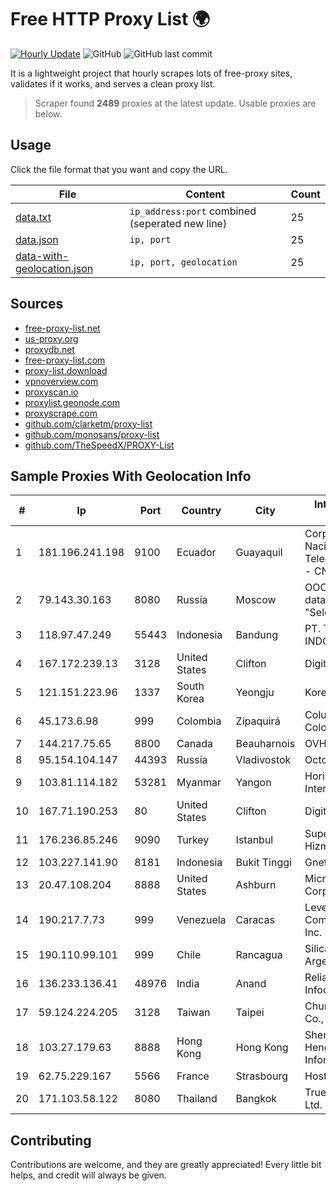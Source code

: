 
# Free HTTP Proxy List 🌍

[![Hourly Update](https://github.com/mertguvencli/http-proxy-list/actions/workflows/main.yml/badge.svg?branch=main)](https://github.com/mertguvencli/http-proxy-list/actions/workflows/main.yml)
![GitHub](https://img.shields.io/github/license/mertguvencli/http-proxy-list)
![GitHub last commit](https://img.shields.io/github/last-commit/mertguvencli/http-proxy-list)

It is a lightweight project that hourly scrapes lots of free-proxy sites, validates if it works, and serves a clean proxy list.


> Scraper found **2489** proxies at the latest update. Usable proxies are below.

## Usage

Click the file format that you want and copy the URL.


|File|Content|Count|
|----|-------|-----|
|[data.txt](https://raw.githubusercontent.com/mertguvencli/http-proxy-list/main/proxy-list/data.txt)|`ip_address:port` combined (seperated new line)|25|
|[data.json](https://raw.githubusercontent.com/mertguvencli/http-proxy-list/main/proxy-list/data.json)|`ip, port`|25|
|[data-with-geolocation.json](https://raw.githubusercontent.com/mertguvencli/http-proxy-list/main/proxy-list/data-with-geolocation.json)|`ip, port, geolocation`|25|

## Sources

* [free-proxy-list.net](https://free-proxy-list.net)
* [us-proxy.org](https://www.us-proxy.org)
* [proxydb.net](http://proxydb.net)
* [free-proxy-list.com](https://free-proxy-list.com/?page=&port=&type%5B%5D=http&type%5B%5D=https&up_time=0&search=Search)
* [proxy-list.download](https://www.proxy-list.download/HTTP)
* [vpnoverview.com](https://vpnoverview.com/privacy/anonymous-browsing/free-proxy-servers)
* [proxyscan.io](https://www.proxyscan.io)
* [proxylist.geonode.com](https://proxylist.geonode.com/api/proxy-list?limit=300&page=1&sort_by=lastChecked&sort_type=desc&protocols=http,https)
* [proxyscrape.com](https://api.proxyscrape.com/v2/?request=displayproxies&protocol=http&timeout=10000&country=all&ssl=all&anonymity=all)
* [github.com/clarketm/proxy-list](https://raw.githubusercontent.com/clarketm/proxy-list/master/proxy-list-raw.txt)
* [github.com/monosans/proxy-list](https://raw.githubusercontent.com/monosans/proxy-list/main/proxies/http.txt)
* [github.com/TheSpeedX/PROXY-List](https://raw.githubusercontent.com/TheSpeedX/PROXY-List/master/http.txt)


## Sample Proxies With Geolocation Info

|#|Ip|Port|Country|City|Internet Service Provider|
|-|--|----|-------|----|-------------------------|
|1|181.196.241.198|9100|Ecuador|Guayaquil|Corporacion Nacional De Telecomunicaciones - CNT EP|
|2|79.143.30.163|8080|Russia|Moscow|OOO "Network of data-centers "Selectel"|
|3|118.97.47.249|55443|Indonesia|Bandung|PT. TELKOM INDONESIA|
|4|167.172.239.13|3128|United States|Clifton|DigitalOcean, LLC|
|5|121.151.223.96|1337|South Korea|Yeongju|Korea Telecom|
|6|45.173.6.98|999|Colombia|Zipaquirá|Columbus Networks Colombia|
|7|144.217.75.65|8800|Canada|Beauharnois|OVH SAS|
|8|95.154.104.147|44393|Russia|Vladivostok|Octopusnet Jurs|
|9|103.81.114.182|53281|Myanmar|Yangon|Horizon Telecom International|
|10|167.71.190.253|80|United States|Clifton|DigitalOcean, LLC|
|11|176.236.85.246|9090|Turkey|Istanbul|Superonline Iletisim Hizmetleri A.S.|
|12|103.227.141.90|8181|Indonesia|Bukit Tinggi|Gnet Biaro Akses|
|13|20.47.108.204|8888|United States|Ashburn|Microsoft Corporation|
|14|190.217.7.73|999|Venezuela|Caracas|Level 3 Communications, Inc.|
|15|190.110.99.101|999|Chile|Rancagua|Silica Networks Argentina S.A.|
|16|136.233.136.41|48976|India|Anand|Reliance Jio Infocomm Limited|
|17|59.124.224.205|3128|Taiwan|Taipei|Chunghwa Telecom Co., Ltd.|
|18|103.27.179.63|8888|Hong Kong|Hong Kong|Shenzhen Katherine Heng Technology Information Co., Ltd.|
|19|62.75.229.167|5566|France|Strasbourg|Host Europe GmbH|
|20|171.103.58.122|8080|Thailand|Bangkok|True Internet Co., Ltd.|



## Contributing

Contributions are welcome, and they are greatly appreciated! Every
little bit helps, and credit will always be given.

